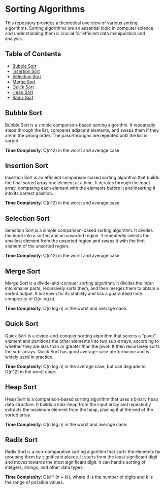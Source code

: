 
# Sorting Algorithms

This repository provides a theoretical overview of various sorting algorithms. Sorting algorithms are an essential topic in computer science, and understanding them is crucial for efficient data manipulation and analysis.

## Table of Contents

- [Bubble Sort](#bubble-sort)
- [Insertion Sort](#insertion-sort)
- [Selection Sort](#selection-sort)
- [Merge Sort](#merge-sort)
- [Quick Sort](#quick-sort)
- [Heap Sort](#heap-sort)
- [Radix Sort](#radix-sort)

## Bubble Sort

Bubble Sort is a simple comparison-based sorting algorithm. It repeatedly steps through the list, compares adjacent elements, and swaps them if they are in the wrong order. The pass-throughs are repeated until the list is sorted.

**Time Complexity**: O(n^2) in the worst and average case.

## Insertion Sort

Insertion Sort is an efficient comparison-based sorting algorithm that builds the final sorted array one element at a time. It iterates through the input array, comparing each element with the elements before it and inserting it into its correct position.

**Time Complexity**: O(n^2) in the worst and average case.

## Selection Sort

Selection Sort is a simple comparison-based sorting algorithm. It divides the input into a sorted and an unsorted region. It repeatedly selects the smallest element from the unsorted region and swaps it with the first element of the unsorted region.

**Time Complexity**: O(n^2) in the worst and average case.

## Merge Sort

Merge Sort is a divide-and-conquer sorting algorithm. It divides the input into smaller parts, recursively sorts them, and then merges them to obtain a sorted output. It is known for its stability and has a guaranteed time complexity of O(n log n).

**Time Complexity**: O(n log n) in the worst and average case.

## Quick Sort

Quick Sort is a divide-and-conquer sorting algorithm that selects a "pivot" element and partitions the other elements into two sub-arrays, according to whether they are less than or greater than the pivot. It then recursively sorts the sub-arrays. Quick Sort has good average-case performance and is widely used in practice.

**Time Complexity**: O(n log n) in the average case, but can degrade to O(n^2) in the worst case.

## Heap Sort

Heap Sort is a comparison-based sorting algorithm that uses a binary heap data structure. It builds a max-heap from the input array and repeatedly extracts the maximum element from the heap, placing it at the end of the sorted array.

**Time Complexity**: O(n log n) in the worst and average case.

## Radix Sort

Radix Sort is a non-comparative sorting algorithm that sorts the elements by grouping them by significant places. It starts from the least significant digit and moves towards the most significant digit. It can handle sorting of integers, strings, and other data types.

**Time Complexity**: O(d * (n + k)), where d is the number of digits and k is the range of possible values.


